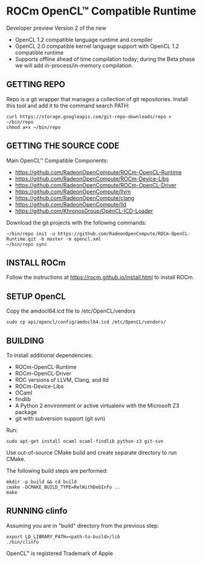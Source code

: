 # ROCm OpenCL™ Compatible Runtime 

Developer preview Version 2 of the new 

* OpenCL 1.2 compatible language runtime and compiler
* OpenCL 2.0 compatible kernel language support with OpenCL 1.2 compatible runtime
* Supports offline ahead of time compilation today; during the Beta phase we will add in-process/in-memory compilation.


## GETTING REPO

Repo is a git wrapper that manages a collection of git repositories. Install this tool and add it to the command search PATH:

    curl https://storage.googleapis.com/git-repo-downloads/repo > ~/bin/repo
    chmod a+x ~/bin/repo

## GETTING THE SOURCE CODE

Main OpenCL™ Compatible Components:

* https://github.com/RadeonOpenCompute/ROCm-OpenCL-Runtime
* https://github.com/RadeonOpenCompute/ROCm-Device-Libs 
* https://github.com/RadeonOpenCompute/ROCm-OpenCL-Driver 
* https://github.com/RadeonOpenCompute/llvm 
* https://github.com/RadeonOpenCompute/clang
* https://github.com/RadeonOpenCompute/lld 
* https://github.com/KhronosGroup/OpenCL-ICD-Loader

Download the git projects with the following commands:

    ~/bin/repo init -u https://github.com/RadeonOpenCompute/ROCm-OpenCL-Runtime.git -b master -m opencl.xml
    ~/bin/repo sync
    
## INSTALL ROCm

Follow the instructions at https://rocm.github.io/install.html to install ROCm.

## SETUP OpenCL

Copy the amdocl64.icd file to /etc/OpenCL/vendors

    sudo cp api/opencl/config/amdocl64.icd /etc/OpenCL/vendors/

## BUILDING

To install additional dependencies:

* ROCm-OpenCL-Runtime
* ROCm-OpenCL-Driver
* ROC versions of LLVM, Clang, and lld
* ROCm-Device-Libs
* OCaml
* findlib
* A Python 2 environment or active virtualenv with the Microsoft Z3 package
* git with subversion support (git svn)

Run:

    sudo apt-get install ocaml ocaml-findlib python-z3 git-svn

Use out-of-source CMake build and create separate directory to run CMake.

The following build steps are performed:

    mkdir -p build && cd build
    cmake -DCMAKE_BUILD_TYPE=RelWithDebInfo ..
    make
    
## RUNNING clinfo

Assuming you are in "build" directory from the previous step:

    export LD_LIBRARY_PATH=<path-to-build>/lib
    ./bin/clinfo

OpenCL™ is registered Trademark of Apple
